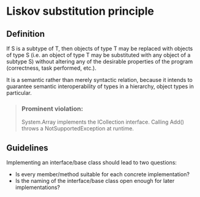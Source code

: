 # Liskov substitution principle
## Definition
If S is a subtype of T, then objects of type T may be replaced with objects of type S (i.e. an object of type T may be substituted with any object of a subtype S) without altering any of the desirable properties of the program (correctness, task performed, etc.).

It is a semantic rather than merely syntactic relation, because it intends to guarantee semantic interoperability of types in a hierarchy, object types in particular.

> ### Prominent violation:
> System.Array implements the ICollection<T> interface.
> Calling Add() throws a NotSupportedException at runtime.

## Guidelines
Implementing an interface/base class should lead to two questions:
- Is every member/method suitable for each concrete implementation?
- Is the naming of the interface/base class open enough for later implementations?
